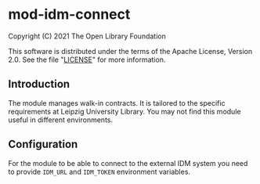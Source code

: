 # mod-idm-connect

Copyright (C) 2021 The Open Library Foundation

This software is distributed under the terms of the Apache License, Version 2.0. See the
file "[LICENSE](LICENSE)" for more information.

## Introduction

The module manages walk-in contracts. It is tailored to the specific requirements at Leipzig
University Library. You may not find this module useful in different environments.

## Configuration

For the module to be able to connect to the external IDM system you need to provide `IDM_URL`
and `IDM_TOKEN` environment variables.
